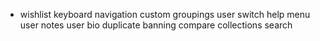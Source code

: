 * wishlist
keyboard navigation
custom groupings
user switch
help menu
user notes
user bio
duplicate banning
compare collections
search